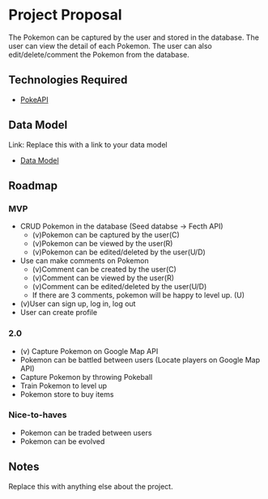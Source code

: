 # Project Proposal

The Pokemon can be captured by the user and stored in the database. The user can view the detail of each Pokemon. The user can also edit/delete/comment the Pokemon from the database.

## Technologies Required

- [PokeAPI](https://pokeapi.co/)

## Data Model

Link: Replace this with a link to your data model
- [Data Model](https://app.diagrams.net/?src=about#HAlanChu61%2FPokemons%2Fmain%2FPokemons_model)

## Roadmap

### MVP

- CRUD Pokemon in the database (Seed databse -> Fecth API) 
    - (v)Pokemon can be captured by the user(C)  
    - (v)Pokemon can be viewed by the user(R)
    - (v)Pokemon can be edited/deleted by the user(U/D)
- Use can make comments on Pokemon
    - (v)Comment can be created by the user(C)
    - (v)Comment can be viewed by the user(R)
    - (v)Comment can be edited/deleted by the user(U/D)
    - If there are 3 comments, pokemon will be happy to level up. (U)
- (v)User can sign up, log in, log out
- User can create profile

### 2.0

- (v) Capture Pokemon on Google Map API
- Pokemon can be battled between users (Locate players on Google Map API)
- Capture Pokemon by throwing Pokeball
- Train Pokemon to level up
- Pokemon store to buy items

### Nice-to-haves

- Pokemon can be traded between users
- Pokemon can be evolved


## Notes

Replace this with anything else about the project.